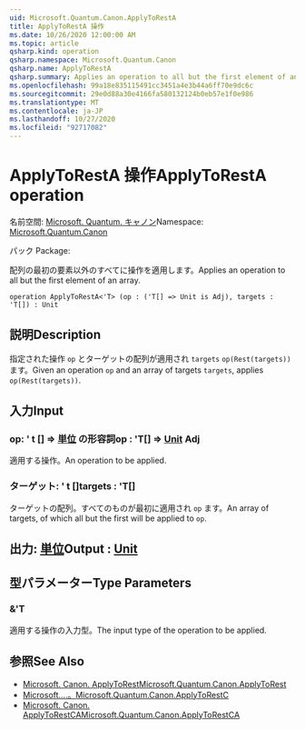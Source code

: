 ```yaml
---
uid: Microsoft.Quantum.Canon.ApplyToRestA
title: ApplyToRestA 操作
ms.date: 10/26/2020 12:00:00 AM
ms.topic: article
qsharp.kind: operation
qsharp.namespace: Microsoft.Quantum.Canon
qsharp.name: ApplyToRestA
qsharp.summary: Applies an operation to all but the first element of an array.
ms.openlocfilehash: 99a18e835115491cc3451a4e3b44a6ff70e9dc6c
ms.sourcegitcommit: 29e0d88a30e4166fa580132124b0eb57e1f0e986
ms.translationtype: MT
ms.contentlocale: ja-JP
ms.lasthandoff: 10/27/2020
ms.locfileid: "92717082"
---
```

# <a name="applytoresta-operation"></a><span data-ttu-id="c3591-102">ApplyToRestA 操作</span><span class="sxs-lookup"><span data-stu-id="c3591-102">ApplyToRestA operation</span></span>

<span data-ttu-id="c3591-103">名前空間: [Microsoft. Quantum. キャノン](xref:Microsoft.Quantum.Canon)</span><span class="sxs-lookup"><span data-stu-id="c3591-103">Namespace: [Microsoft.Quantum.Canon](xref:Microsoft.Quantum.Canon)</span></span>

<span data-ttu-id="c3591-104">パック [](https://nuget.org/packages/)</span><span class="sxs-lookup"><span data-stu-id="c3591-104">Package: [](https://nuget.org/packages/)</span></span>


<span data-ttu-id="c3591-105">配列の最初の要素以外のすべてに操作を適用します。</span><span class="sxs-lookup"><span data-stu-id="c3591-105">Applies an operation to all but the first element of an array.</span></span>

```qsharp
operation ApplyToRestA<'T> (op : ('T[] => Unit is Adj), targets : 'T[]) : Unit
```


## <a name="description"></a><span data-ttu-id="c3591-106">説明</span><span class="sxs-lookup"><span data-stu-id="c3591-106">Description</span></span>

<span data-ttu-id="c3591-107">指定された操作 `op` とターゲットの配列が適用され `targets` `op(Rest(targets))` ます。</span><span class="sxs-lookup"><span data-stu-id="c3591-107">Given an operation `op` and an array of targets `targets`, applies `op(Rest(targets))`.</span></span>

## <a name="input"></a><span data-ttu-id="c3591-108">入力</span><span class="sxs-lookup"><span data-stu-id="c3591-108">Input</span></span>

### <a name="op--t--unit-adj"></a><span data-ttu-id="c3591-109">op: ' t [] => [単位](xref:microsoft.quantum.lang-ref.unit) の形容詞</span><span class="sxs-lookup"><span data-stu-id="c3591-109">op : 'T[] => [Unit](xref:microsoft.quantum.lang-ref.unit) Adj</span></span>

<span data-ttu-id="c3591-110">適用する操作。</span><span class="sxs-lookup"><span data-stu-id="c3591-110">An operation to be applied.</span></span>


### <a name="targets--t"></a><span data-ttu-id="c3591-111">ターゲット: ' t []</span><span class="sxs-lookup"><span data-stu-id="c3591-111">targets : 'T[]</span></span>

<span data-ttu-id="c3591-112">ターゲットの配列。すべてのものが最初に適用され `op` ます。</span><span class="sxs-lookup"><span data-stu-id="c3591-112">An array of targets, of which all but the first will be applied to `op`.</span></span>



## <a name="output--unit"></a><span data-ttu-id="c3591-113">出力: [単位](xref:microsoft.quantum.lang-ref.unit)</span><span class="sxs-lookup"><span data-stu-id="c3591-113">Output : [Unit](xref:microsoft.quantum.lang-ref.unit)</span></span>



## <a name="type-parameters"></a><span data-ttu-id="c3591-114">型パラメーター</span><span class="sxs-lookup"><span data-stu-id="c3591-114">Type Parameters</span></span>

### <a name="t"></a><span data-ttu-id="c3591-115">&</span><span class="sxs-lookup"><span data-stu-id="c3591-115">'T</span></span>

<span data-ttu-id="c3591-116">適用する操作の入力型。</span><span class="sxs-lookup"><span data-stu-id="c3591-116">The input type of the operation to be applied.</span></span>

## <a name="see-also"></a><span data-ttu-id="c3591-117">参照</span><span class="sxs-lookup"><span data-stu-id="c3591-117">See Also</span></span>

- [<span data-ttu-id="c3591-118">Microsoft. Canon. ApplyToRest</span><span class="sxs-lookup"><span data-stu-id="c3591-118">Microsoft.Quantum.Canon.ApplyToRest</span></span>](xref:Microsoft.Quantum.Canon.ApplyToRest)
- [<span data-ttu-id="c3591-119">Microsoft....。</span><span class="sxs-lookup"><span data-stu-id="c3591-119">Microsoft.Quantum.Canon.ApplyToRestC</span></span>](xref:Microsoft.Quantum.Canon.ApplyToRestC)
- [<span data-ttu-id="c3591-120">Microsoft. Canon. ApplyToRestCA</span><span class="sxs-lookup"><span data-stu-id="c3591-120">Microsoft.Quantum.Canon.ApplyToRestCA</span></span>](xref:Microsoft.Quantum.Canon.ApplyToRestCA)